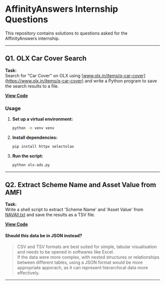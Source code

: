 
# AffinityAnswers Internship Questions

This repository contains solutions to questions asked for the AffinityAnswers internship.

---

## Q1. OLX Car Cover Search

**Task:**  
Search for "Car Cover" on OLX using [www.olx.in/items/q-car-cover](https://www.olx.in/items/q-car-cover) and write a Python program to save the search results to a file.

**[View Code](https://github.com/c0dem0de/AffinityAnswers/blob/main/olx-ads.py)**

### Usage

1. **Set up a virtual environment:**
    ```sh
    python -m venv venv
    ```

2. **Install dependencies:**
    ```sh
    pip install httpx selectolax
    ```

3. **Run the script:**
    ```sh
    python olx-ads.py
    ```

---

## Q2. Extract Scheme Name and Asset Value from AMFI

**Task:**  
Write a shell script to extract 'Scheme Name' and 'Asset Value' from [NAVAll.txt](https://www.amfiindia.com/spages/NAVAll.txt) and save the results as a TSV file.

**[View Code](https://github.com/c0dem0de/AffinityAnswers/blob/main/scheme-NAV.sh)**


#### Should this data be in JSON instead?

> CSV and TSV formats are best suited for simple, tabular visualisation and needs to be opened in softwares like Excel.  
> If the data were more complex, with nested structures or relationships between different tables, using a JSON format would be more appropriate apporach, as it can represent hierarchical data more effectively.

---
